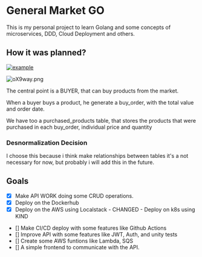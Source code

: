 # General Market GO
This is my personal project to learn Golang and some concepts of microservices, DDD, Cloud Deployment and others.

## How it was planned?

<a href="https://ibb.co/3yHYMNN"><img src="https://i.ibb.co/fY7Gnpp/example.png" alt="example" border="0"></a>


<img src="https://a.imagem.app/oX9way.png" alt="oX9way.png" border="0"/>


The central point is a BUYER, that can buy products from the market.

When a buyer buys a product, he generate a buy_order, with the total value and order date.

We have too a purchased_products table, that stores the products that were purchased in each buy_order, individual price and quantity

### Desnormalization Decision

I choose this because i think make relationships between tables it's a not necessary for now, but probably i will add this in the future.

## Goals

* [x] Make API WORK doing some CRUD operations.
* [x] Deploy on the Dockerhub
* [x] Deploy on the AWS using Localstack - CHANGED - Deploy on k8s using KIND
* [] Make CI/CD deploy with some features like Github Actions
* [] Improve API with some features like JWT, Auth, and unity tests
* [] Create some AWS funtions like Lambda, SQS
* [] A simple frontend to communicate with the API.





